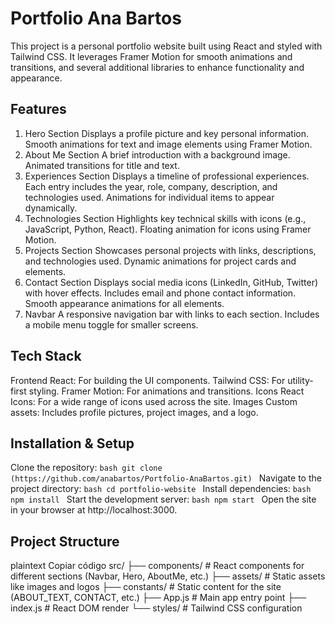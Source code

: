 # Portfolio Ana Bartos
This project is a personal portfolio website built using React and styled with Tailwind CSS. It leverages Framer Motion for smooth animations and transitions, and several additional libraries to enhance functionality and appearance.

## Features
1. Hero Section
Displays a profile picture and key personal information.
Smooth animations for text and image elements using Framer Motion.
2. About Me Section
A brief introduction with a background image.
Animated transitions for title and text.
3. Experiences Section
Displays a timeline of professional experiences.
Each entry includes the year, role, company, description, and technologies used.
Animations for individual items to appear dynamically.
4. Technologies Section
Highlights key technical skills with icons (e.g., JavaScript, Python, React).
Floating animation for icons using Framer Motion.
5. Projects Section
Showcases personal projects with links, descriptions, and technologies used.
Dynamic animations for project cards and elements.
6. Contact Section
Displays social media icons (LinkedIn, GitHub, Twitter) with hover effects.
Includes email and phone contact information.
Smooth appearance animations for all elements.
7. Navbar
A responsive navigation bar with links to each section.
Includes a mobile menu toggle for smaller screens.

## Tech Stack
Frontend
React: For building the UI components.
Tailwind CSS: For utility-first styling.
Framer Motion: For animations and transitions.
Icons
React Icons: For a wide range of icons used across the site.
Images
Custom assets: Includes profile pictures, project images, and a logo.

## Installation & Setup
Clone the repository:
``bash
git clone (https://github.com/anabartos/Portfolio-AnaBartos.git)
``
Navigate to the project directory:
``bash
cd portfolio-website
``
Install dependencies:
``bash
npm install
``
Start the development server:
``bash
npm start
``
Open the site in your browser at http://localhost:3000.

## Project Structure
plaintext
Copiar código
src/
├── components/      # React components for different sections (Navbar, Hero, AboutMe, etc.)
├── assets/          # Static assets like images and logos
├── constants/       # Static content for the site (ABOUT_TEXT, CONTACT, etc.)
├── App.js           # Main app entry point
├── index.js         # React DOM render
└── styles/          # Tailwind CSS configuration




